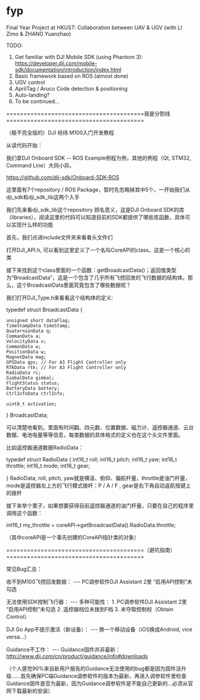 # fyp
Final Year Project at HKUST: Collaboration between UAV &amp; UGV (with LI Zimo &amp; ZHANG Yuanzhao)

TODO:

1. Get familiar with DJI Mobile SDK (using Phantom 3): https://developer.dji.com/mobile-sdk/documentation/introduction/index.html
2. Basic framework based on ROS (almost done)
3. UGV control
4. AprilTag / Aruco Code detection & positioning
5. Auto-landing?
6. To be continued...

========================================我是分割线========================================

（极不完全版的）DJI 经纬 M100入门开发教程

从读代码开始：

我们拿DJI Onboard SDK -- ROS Example例程为例，其他的例程（Qt, STM32, Command Line）大同小异。

https://github.com/dji-sdk/Onboard-SDK-ROS

这里面有7个repository / ROS Package，暂时先忽略掉其中5个，一开始我们从dji_sdk和dji_sdk_lib这两个入手

我们先来看dji_sdk_lib这个repository
顾名思义，这是DJI Onboard SDK的库（libraries），阅读这里的代码可以知道目前的SDK都提供了哪些库函数，具体可以实现什么样的功能

首先，我们点进include文件夹来看看头文件们

打开DJI_API.h, 可以看到这里定义了一个名叫CoreAPI的class，这是一个核心的类

接下来找到这个class里面的一个函数：getBroadcastData()；返回值类型为“BroadcastData”，这是一个包含了几乎所有飞控回发的飞行数据的结构体。那么，这个BroadcastData里面究竟包含了哪些数据呢？

我们打开DJI_Type.h来看看这个结构体的定义:

typedef struct BroadcastData {

    unsigned short dataFlag;
    TimeStampData timeStamp;
    QuaternionData q;
    CommanData a;
    VelocityData v;
    CommonData w;
    PositionData w;
    MagnetData mag;
    GPSData gps; // For A3 Flight Controller only
    RTKData rtk; // For A3 Flight Controller only
    RadioData rc;
    GimbalData gimbal;
    FlightStatus status;
    BatteryData battery;
    CtrlInfoData ctrlInfo;

    uint8_t activation;

} BroadcastData;

可以清楚地看到，里面有时间戳、四元数、位置数据、磁力计、遥控器通道、云台数据、电池电量等等信息，每类数据的具体格式的定义也在这个头文件里面。

比如遥控器通道数据RadioData：

typedef struct RadioData
{
  int16_t roll; 
  int16_t pitch;
  int16_t yaw;
  int16_t throttle;
  int16_t mode;
  int16_t gear;

} RadioData;
roll, pitch, yaw就是横滚、俯仰、偏航杆量，throttle是油门杆量，mode是遥控器左上方的飞行模式拨杆：P / A / F , gear是右下角自动返航按键上的拨杆

接下来举个栗子，如果想要获得目前遥控器通道的油门杆量，只要在自己的程序里调用这个函数：

int16_t my_throttle = coreAPI->getBroadcastData().RadioData.throttle;

（其中coreAPI是一个事先创建的CoreAPI指针类的对象）



========================================（避坑指南）========================================

常见Bug汇总：

收不到M100飞控回发数据：
--- PC调参软件DJI Assistant 2里 “启用API控制”未勾选

无法使用SDK控制飞行器：
--- 多种可能性：
    1. PC调参软件DJI Assistant 2里 “启用API控制”未勾选
    2. 遥控器档位未拨到F档
    3. 未夺取控制权（Obtain Control）

DJI Go App不提示激活（新设备）：
--- 换一个移动设备（iOS换成Android, vice versa...）

Guidance不工作：
--- Guidance固件并非最新：http://www.dji.com/cn/product/guidance/info#downloads

（个人感觉90%来自新用户报告的Guidance无法使用的bug都是因为固件没升级……首先确保PC端Guidance调参软件的版本为最新，再进入调参软件里检查Guidance固件是否为最新，因为Guidance调参软件是不能自己更新的…必须从官网下载最新的安装）

